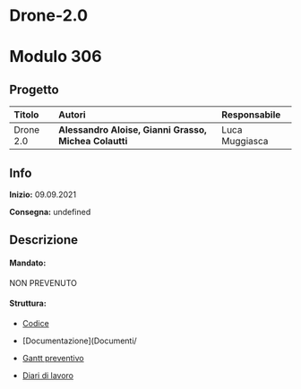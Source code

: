 # Drone-2.0
# Modulo 306
## Progetto
|Titolo             |Autori             |Responsabile               |
|:------------------|:------------------|:--------------------------|
|Drone 2.0    |<b>Alessandro Aloise,</b> <b>Gianni Grasso,</b>  <b>Michea Colautti</b> |Luca Muggiasca|

## Info
**Inizio:** 09.09.2021

**Consegna:** undefined

## Descrizione

#### Mandato:
NON PREVENUTO	
#### Struttura:
- [Codice](src/)

- [Documentazione](Documenti/

- [Gantt preventivo](/Documenti/Gantt/GANTT_Preventivo.mpp)

- [Diari di lavoro](Diari/)
